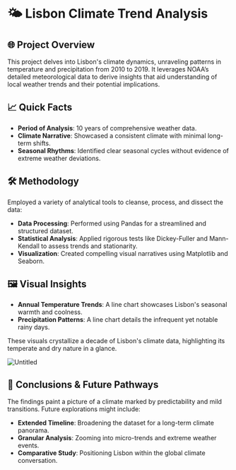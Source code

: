 # 🌤 Lisbon Climate Trend Analysis

🌐  Project Overview
---
This project delves into Lisbon's climate dynamics, unraveling patterns in temperature and precipitation from 2010 to 2019. It leverages NOAA’s detailed meteorological data to derive insights that aid understanding of local weather trends and their potential implications.

📈 Quick Facts
---
- **Period of Analysis**: 10 years of comprehensive weather data.
- **Climate Narrative**: Showcased a consistent climate with minimal long-term shifts.
- **Seasonal Rhythms**: Identified clear seasonal cycles without evidence of extreme weather deviations.

🛠️ Methodology
---
Employed a variety of analytical tools to cleanse, process, and dissect the data:

- **Data Processing**: Performed using Pandas for a streamlined and structured dataset.
- **Statistical Analysis**: Applied rigorous tests like Dickey-Fuller and Mann-Kendall to assess trends and stationarity.
- **Visualization**: Created compelling visual narratives using Matplotlib and Seaborn.

🖼️ Visual Insights
---
- **Annual Temperature Trends**: A line chart showcases Lisbon's seasonal warmth and coolness.
- **Precipitation Patterns**: A line chart details the infrequent yet notable rainy days.

These visuals crystallize a decade of Lisbon's climate data, highlighting its temperate and dry nature in a glance.

![Untitled](https://github.com/Sarah7x/Lisbon-Climate-Trend-Analysis/assets/152454919/2dd1bd7f-07da-43e7-80e4-42827e50e4b3)


🌱 Conclusions & Future Pathways
---
The findings paint a picture of a climate marked by predictability and mild transitions. Future explorations might include:

- **Extended Timeline**: Broadening the dataset for a long-term climate panorama.
- **Granular Analysis**: Zooming into micro-trends and extreme weather events.
- **Comparative Study**: Positioning Lisbon within the global climate conversation.
